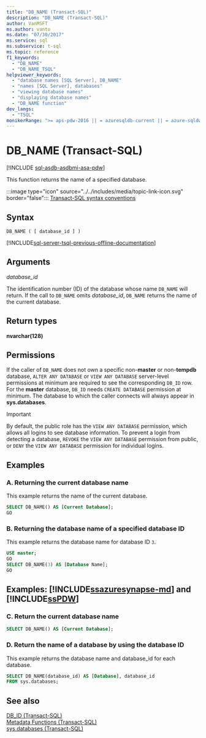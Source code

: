 ```yaml
---
title: "DB_NAME (Transact-SQL)"
description: "DB_NAME (Transact-SQL)"
author: VanMSFT
ms.author: vanto
ms.date: "07/30/2017"
ms.service: sql
ms.subservice: t-sql
ms.topic: reference
f1_keywords:
  - "DB_NAME"
  - "DB_NAME_TSQL"
helpviewer_keywords:
  - "database names [SQL Server], DB_NAME"
  - "names [SQL Server], databases"
  - "viewing database names"
  - "displaying database names"
  - "DB_NAME function"
dev_langs:
  - "TSQL"
monikerRange: ">= aps-pdw-2016 || = azuresqldb-current || = azure-sqldw-latest || >= sql-server-2016 || >= sql-server-linux-2017 || = azuresqldb-mi-current"
---
```

# DB_NAME (Transact-SQL)
[!INCLUDE [sql-asdb-asdbmi-asa-pdw](../../includes/applies-to-version/sql-asdb-asdbmi-asa-pdw.md)]

This function returns the name of a specified database.
  
:::image type="icon" source="../../includes/media/topic-link-icon.svg" border="false"::: [Transact-SQL syntax conventions](../../t-sql/language-elements/transact-sql-syntax-conventions-transact-sql.md)
  
## Syntax  
  
```syntaxsql
DB_NAME ( [ database_id ] )  
```  
  
[!INCLUDE[sql-server-tsql-previous-offline-documentation](../../includes/sql-server-tsql-previous-offline-documentation.md)]

## Arguments
*database_id*  

The identification number (ID) of the database whose name `DB_NAME` will return. If the call to `DB_NAME` omits *database_id*, `DB_NAME` returns the name of the current database.
  
## Return types
**nvarchar(128)**
  
## Permissions  

If the caller of `DB_NAME` does not own a specific non-**master** or non-**tempdb** database, `ALTER ANY DATABASE` or `VIEW ANY DATABASE` server-level permissions at minimum are required to see the corresponding `DB_ID` row. For the **master** database, `DB_ID` needs `CREATE DATABASE` permission at minimum. The database to which the caller connects will always appear in **sys.databases**.
  
> [!IMPORTANT]  
>  By default, the public role has the `VIEW ANY DATABASE` permission, which allows all logins to see database information. To prevent a login from detecting a database, `REVOKE` the `VIEW ANY DATABASE` permission from public, or `DENY` the `VIEW ANY DATABASE` permission for individual logins.
  
## Examples  
  
### A. Returning the current database name  
This example returns the name of the current database.
  
```sql
SELECT DB_NAME() AS [Current Database];  
GO  
```  
  
### B. Returning the database name of a specified database ID  
This example returns the database name for database ID `3`.
  
```sql
USE master;  
GO  
SELECT DB_NAME(3) AS [Database Name];  
GO  
```  
  
## Examples: [!INCLUDE[ssazuresynapse-md](../../includes/ssazuresynapse-md.md)] and [!INCLUDE[ssPDW](../../includes/sspdw-md.md)]  
  
### C. Return the current database name  
  
```sql
SELECT DB_NAME() AS [Current Database];  
```  
  
### D. Return the name of a database by using the database ID  
This example returns the database name and database_id for each database.
  
```sql
SELECT DB_NAME(database_id) AS [Database], database_id  
FROM sys.databases;  
```  
  
## See also
[DB_ID &#40;Transact-SQL&#41;](../../t-sql/functions/db-id-transact-sql.md)  
[Metadata Functions &#40;Transact-SQL&#41;](../../t-sql/functions/metadata-functions-transact-sql.md)  
[sys.databases &#40;Transact-SQL&#41;](../../relational-databases/system-catalog-views/sys-databases-transact-sql.md)
  
  

